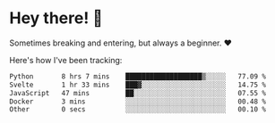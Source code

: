 # Hey there! 👋
Sometimes breaking and entering, but always a beginner. ❤️

Here's how I've been tracking:
<!--START_SECTION:waka-->

```txt
Python       8 hrs 7 mins    ███████████████████▒░░░░░   77.09 %
Svelte       1 hr 33 mins    ███▓░░░░░░░░░░░░░░░░░░░░░   14.75 %
JavaScript   47 mins         ██░░░░░░░░░░░░░░░░░░░░░░░   07.55 %
Docker       3 mins          ░░░░░░░░░░░░░░░░░░░░░░░░░   00.48 %
Other        0 secs          ░░░░░░░░░░░░░░░░░░░░░░░░░   00.10 %
```

<!--END_SECTION:waka-->
